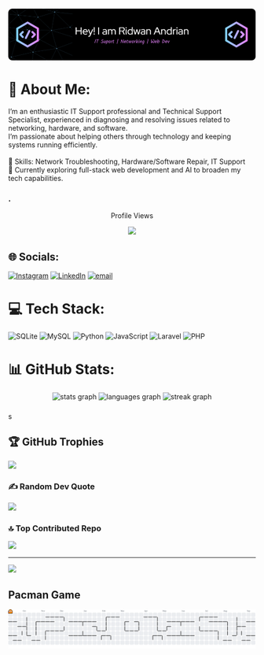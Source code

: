 ![Header](./github-header-image.png)

# 💫 About Me:
I’m an enthusiastic IT Support professional and Technical Support Specialist, experienced in diagnosing and resolving issues related to networking, hardware, and software.<br>I’m passionate about helping others through technology and keeping systems running efficiently.<br><br>🔧 Skills: Network Troubleshooting, Hardware/Software Repair, IT Support<br>🌱 Currently exploring full-stack web development and AI to broaden my tech capabilities.

### .
<div align="center">
<P>Profile Views<P>
  <img src="https://profile-counter.glitch.me/SunnFlower47/count.svg?"  />
</div>


## 🌐 Socials:
[![Instagram](https://img.shields.io/badge/Instagram-%23E4405F.svg?logo=Instagram&logoColor=white)](https://instagram.com/ridwannnn_____) [![LinkedIn](https://img.shields.io/badge/LinkedIn-%230077B5.svg?logo=linkedin&logoColor=white)](https://www.linkedin.com/in/ridwan-andrian-ra7474/) [![email](https://img.shields.io/badge/Email-D14836?logo=gmail&logoColor=white)](mailto:sunflower.ra74@gmail.com) 

# 💻 Tech Stack:
![SQLite](https://img.shields.io/badge/sqlite-%2307405e.svg?style=flat&logo=sqlite&logoColor=white) ![MySQL](https://img.shields.io/badge/mysql-4479A1.svg?style=flat&logo=mysql&logoColor=white) ![Python](https://img.shields.io/badge/python-3670A0?style=flat&logo=python&logoColor=ffdd54) ![JavaScript](https://img.shields.io/badge/javascript-%23323330.svg?style=flat&logo=javascript&logoColor=%23F7DF1E) ![Laravel](https://img.shields.io/badge/laravel-%23FF2D20.svg?style=flat&logo=laravel&logoColor=white) ![PHP](https://img.shields.io/badge/php-%23777BB4.svg?style=flat&logo=php&logoColor=white)
# 📊 GitHub Stats:

<div align="center">
  <img src="https://github-readme-stats.vercel.app/api?username=SunnFlower47&hide_title=false&hide_rank=false&show_icons=true&include_all_commits=false&count_private=true&disable_animations=false&theme=github_dark&locale=en&hide_border=true&order=1" height="150" alt="stats graph"  />
  <img src="https://github-readme-stats.vercel.app/api/top-langs?username=SunnFlower47&locale=en&hide_title=false&layout=compact&card_width=320&langs_count=5&theme=github_dark&hide_border=true&order=2" height="150" alt="languages graph"  />
  <img src="https://streak-stats.demolab.com?user=SunnFlower47&locale=en&mode=daily&theme=discord_old_blurple&hide_border=true&border_radius=5&order=3" height="150" alt="streak graph"  />
</div>

###
s
## 🏆 GitHub Trophies
![](https://github-profile-trophy.vercel.app/?username=SunnFlower47&theme=radical&no-frame=false&no-bg=true&margin-w=4)

### ✍️ Random Dev Quote
![](https://quotes-github-readme.vercel.app/api?type=horizontal&theme=radical)

### 🔝 Top Contributed Repo
![](https://github-contributor-stats.vercel.app/api?username=SunnFlower47&limit=5&theme=dark&combine_all_yearly_contributions=true)

---
[![](https://visitcount.itsvg.in/api?id=SunnFlower47&icon=0&color=0)](https://visitcount.itsvg.in)

<!-- Proudly created with GPRM ( https://gprm.itsvg.in ) -->
## Pacman Game 
<picture>
  <source media="(prefers-color-scheme: dark)" srcset="https://raw.githubusercontent.com/SunnFlower47/SunnFlower47/output/pacman-contribution-graph-dark.svg">
  <source media="(prefers-color-scheme: light)" srcset="https://raw.githubusercontent.com/SunnFlower47/SunnFlower47/output/pacman-contribution-graph.svg">
  <img alt="pacman contribution graph" src="https://raw.githubusercontent.com/SunnFlower47/SunnFlower47/output/pacman-contribution-graph.svg">
</picture>

